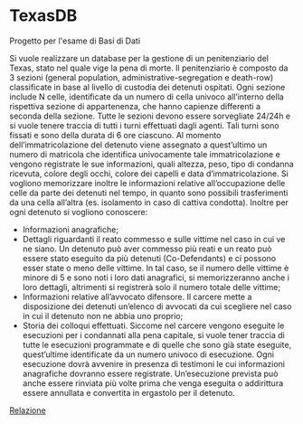 # TexasDB
Progetto per l'esame di Basi di Dati 

Si vuole realizzare un database per la gestione di un penitenziario del Texas, stato nel quale vige la pena di morte. Il penitenziario è composto da 3 sezioni (general population, administrative-segregation e death-row) classificate in base al livello di custodia dei detenuti ospitati.
Ogni sezione include N celle, identificate da un numero di cella univoco all’interno della rispettiva sezione di appartenenza, che hanno capienze differenti a seconda della sezione.
Tutte le sezioni devono essere sorvegliate 24/24h e si vuole tenere traccia di tutti i turni effettuati dagli agenti. Tali turni sono fissati e sono della durata di 6 ore ciascuno.
Al momento dell’immatricolazione del detenuto viene assegnato a quest’ultimo un numero di matricola che identifica univocamente tale immatricolazione e vengono registrate le sue informazioni, quali altezza, peso, tipo di condanna ricevuta, colore degli occhi, colore dei capelli e data d’immatricolazione.
Si vogliono memorizzare inoltre le informazioni relative all’occupazione delle celle da parte dei detenuti nel tempo, in quanto sono possibili trasferimenti da una cella all’altra (es. isolamento in caso di cattiva condotta).
Inoltre per ogni detenuto si vogliono conoscere:
- Informazioni anagrafiche;
- Dettagli riguardanti il reato commesso e sulle vittime nel caso in cui ve ne siano. Un detenuto può aver commesso più reati e un reato può essere stato eseguito da più detenuti (Co-Defendants) e ci possono esser state o meno delle vittime. In tal caso, se il numero delle vittime è minore di 5 e sono noti i loro dati anagrafici, si memorizzeranno anche i loro dettagli, altrimenti si registrerà solo il numero totale delle vittime;
- Informazioni relative all’avvocato difensore. Il carcere mette a disposizione dei detenuti un’elenco di avvocati da cui scegliere nel caso in cui il detenuto non ne abbia uno proprio;
- Storia dei colloqui effettuati.
Siccome nel carcere vengono eseguite le esecuzioni per i condannati alla pena capitale, si vuole tener traccia di tutte le esecuzioni programmate e di quelle che sono già state eseguite, quest’ultime identificate da un numero univoco di esecuzione. Ogni esecuzione dovrà avvenire in presenza di testimoni le cui informazioni anagrafiche dovranno essere registrate. Un’esecuzione prevista può anche essere rinviata più volte prima che venga eseguita o addirittura essere annullata e convertita in ergastolo per il detenuto.

[Relazione](Progetto_BD.pdf)
